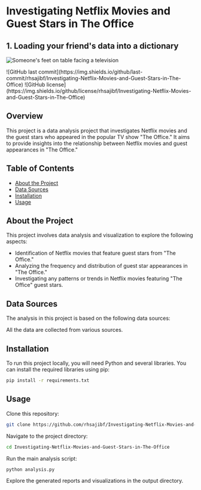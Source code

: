 # Investigating Netflix Movies and Guest Stars in The Office
## 1. Loading your friend's data into a dictionary
<p><img src="https://assets.datacamp.com/production/project_1237/img/netflix.jpg" alt="Someone's feet on table facing a television"></p>
![GitHub last commit](https://img.shields.io/github/last-commit/rhsajibf/Investigating-Netflix-Movies-and-Guest-Stars-in-The-Office)
![GitHub license](https://img.shields.io/github/license/rhsajibf/Investigating-Netflix-Movies-and-Guest-Stars-in-The-Office)

## Overview

This project is a data analysis project that investigates Netflix movies and the guest stars who appeared in the popular TV show "The Office." It aims to provide insights into the relationship between Netflix movies and guest appearances in "The Office."

## Table of Contents

- [About the Project](#about-the-project)
- [Data Sources](#data-sources)
- [Installation](#installation)
- [Usage](#usage)

## About the Project

This project involves data analysis and visualization to explore the following aspects:

- Identification of Netflix movies that feature guest stars from "The Office."
- Analyzing the frequency and distribution of guest star appearances in "The Office."
- Investigating any patterns or trends in Netflix movies featuring "The Office" guest stars.

## Data Sources

The analysis in this project is based on the following data sources:

All the data are collected from various sources.

## Installation

To run this project locally, you will need Python and several libraries. You can install the required libraries using pip:

```bash
pip install -r requirements.txt
```

## Usage

Clone this repository:
```bash
git clone https://github.com/rhsajibf/Investigating-Netflix-Movies-and-Guest-Stars-in-The-Office.git
```


Navigate to the project directory:
```bash
cd Investigating-Netflix-Movies-and-Guest-Stars-in-The-Office
```

Run the main analysis script:
```bash
python analysis.py
```


Explore the generated reports and visualizations in the output directory.

